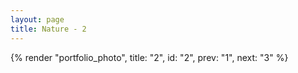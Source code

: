 ```yaml
---
layout: page
title: Nature - 2
---
```


{% render "portfolio_photo", title: "2", id: "2", prev: "1", next: "3" %}
